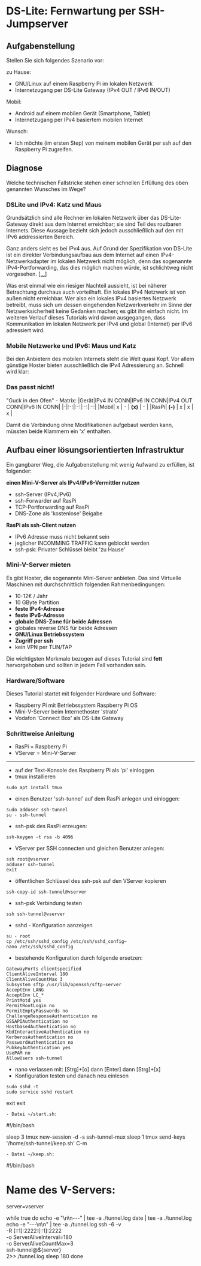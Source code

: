 # DS-Lite: Fernwartung per SSH-Jumpserver

## Aufgabenstellung

Stellen Sie sich folgendes Szenario vor:

zu Hause:
- GNU/Linux auf einem Raspberry Pi im lokalen Netzwerk
- Internetzugang per DS-Lite Gateway (IPv4 OUT / IPv6 IN/OUT)

Mobil:
- Android auf einem mobilen Gerät (Smartphone, Tablet)
- Internetzugang per IPv4 basiertem mobilen Internet

Wunsch:
- Ich möchte (im ersten Step) von meinem mobilen Gerät per ssh auf den Raspberry Pi zugreifen.

## Diagnose

Welche technischen Fallstricke stehen einer schnellen Erfüllung des oben genannten Wunsches im Wege?

### DSLite und IPv4: Katz und Maus

Grundsätzlich sind alle Rechner im lokalen Netzwerk
über das DS-Lite-Gateway
direkt aus dem Internet erreichbar;
sie sind Teil des routbaren Internets.
Diese Aussage bezieht sich jedoch ausschließlich
auf den mit IPv6 addressierten Bereich.

Ganz anders sieht es bei IPv4 aus.
Auf Grund der Spezifikation von DS-Lite
ist ein direkter Verbindungsaufbau
aus dem Internet
auf einen IPv4-Netzwerkadapter
im lokalen Netzwerk nicht möglich,
denn das sogenannte IPv4-Portforwarding,
das dies möglich machen würde,
ist schlichtweg nicht vorgesehen. [[...]](https://de.wikipedia.org/wiki/IPv6#Dual-Stack_Lite_(DS-Lite))

Was erst einmal wie ein riesiger Nachteil aussieht,
ist bei näherer Betrachtung durchaus auch vorteilhaft.
Ein lokales IPv4 Netzwerk ist von außen nicht erreichbar.
Wer also ein lokales IPv4 basiertes Netzwerk betreibt,
muss sich um dessen eingehenden Netzwerkverkehr
im Sinne der Netzwerksicherheit keine Gedanken machen;
es gibt ihn einfach nicht.
Im weiteren Verlauf dieses Tutorials wird davon ausgegangen,
dass Kommunikation im lokalen Netzwerk per IPv4
und global (Internet) per IPv6 adressiert wird.

### Mobile Netzwerke und IPv6: Maus und Katz

Bei den Anbietern des mobilen Internets steht die Welt quasi Kopf.
Vor allem günstige Hoster bieten ausschließlich die IPv4 Adressierung an.
Schnell wird klar:

### Das passt nicht!

"Guck in den Ofen" - Matrix:
|Gerät|IPv4 IN CONN|IPv6 IN CONN|IPv4 OUT CONN|IPv6 IN CONN|
|-|:-:|:-:|:-:|:-:|
|Mobil| x | - | **(x)** | - |
|RasPi| **(-)** | x | x | x |

Damit die Verbindung ohne Modifikationen aufgebaut werden kann,
müssten beide Klammern ein 'x' enthalten.

## Aufbau einer lösungsorientierten Infrastruktur

Ein gangbarer Weg, die Aufgabenstellung mit wenig Aufwand zu erfüllen, ist folgender:

**einen Mini-V-Server als IPv4/IPv6-Vermittler nutzen**
- ssh-Server (IPv4,IPv6)
- ssh-Forwarder auf RasPi
- TCP-Portforwarding auf RasPi
- DNS-Zone als 'kostenlose' Beigabe

**RasPi als ssh-Client nutzen**
- IPv6 Adresse muss nicht bekannt sein
- jeglicher INCOMMING TRAFFIC kann geblockt werden
- ssh-psk: Privater Schlüssel bleibt 'zu Hause'

### Mini-V-Server mieten

Es gibt Hoster,
die sogenannte Mini-Server anbieten.
Das sind Virtuelle Maschinen mit durchschnittlich folgenden Rahmenbedingungen:

- 10-12€ / Jahr
- 10 GByte Partition
- **feste IPv4-Adresse**
- **feste IPv6-Adresse**
- **globale DNS-Zone für beide Adressen**
- globales reverse DNS für beide Adressen
- **GNU/Linux Betriebssystem**
- **Zugriff per ssh**
- kein VPN per TUN/TAP

Die wichtigsten Merkmale bezogen auf dieses Tutorial sind **fett** hervorgehoben und sollten in jedem Fall vorhanden sein.

### Hardware/Software

Dieses Tutorial startet mit folgender Hardware und Software:

- Raspberry Pi mit Betriebssystem Raspberry Pi OS
- Mini-V-Server beim Internethoster 'strato'
- Vodafon 'Connect Box' als DS-Lite Gateway

### Schrittweise Anleitung

- RasPi = Raspberry Pi
- VServer = Mini-V-Server

---

- auf der Text-Konsole des Raspberry Pi als 'pi' einloggen
- tmux installieren
```
sudo apt install tmux
```
- einen Benutzer 'ssh-tunnel' auf dem RasPi anlegen und einloggen:
```
sudo adduser ssh-tunnel
su - ssh-tunnel
```
- ssh-psk des RasPi erzeugen:
```
ssh-keygen -t rsa -b 4096
```
- VServer per SSH connecten und gleichen Benutzer anlegen:
```
ssh root@vserver
adduser ssh-tunnel
exit
```
- öffentlichen Schlüssel des ssh-psk auf den VServer kopieren
```
ssh-copy-id ssh-tunnel@vserver
```
- ssh-psk Verbindung testen
```
ssh ssh-tunnel@vserver
```
- sshd - Konfiguration aanzeigen
```
su - root
cp /etc/ssh/sshd_config /etc/ssh/sshd_config~
nano /etc/ssh/sshd_config
```
- bestehende Konfiguration durch folgende ersetzen:
```
GatewayPorts clientspecified
ClientAliveInterval 180
ClientAliveCountMax 3
Subsystem sftp /usr/lib/openssh/sftp-server
AcceptEnv LANG
AcceptEnv LC_*
PrintMotd yes
PermitRootLogin no
PermitEmptyPasswords no
ChallengeResponseAuthentication no
GSSAPIAuthentication no
HostbasedAuthentication no
KbdInteractiveAuthentication no
KerberosAuthentication no
PasswordAuthentication no
PubkeyAuthentication yes
UsePAM no
AllowUsers ssh-tunnel
```
- nano verlassen mit: [Strg]+[o] dann [Enter] dann [Strg]+[x]
- Konfiguration testen und danach neu einlesen
```
sudo sshd -t
sudo service sshd restart
```
exit
exit
```
- Datei ~/start.sh:
```
#!/bin/bash

sleep 3
tmux new-session -d -s ssh-tunnel-mux
sleep 1
tmux send-keys '/home/ssh-tunnel/keep.sh' C-m
```
- Datei ~/keep.sh:
```
#!/bin/bash

# Name des V-Servers:
server=vserver

while true
do
    echo -e "\n\n---" | tee -a ./tunnel.log
    date | tee -a ./tunnel.log
    echo -e "---\n\n" | tee -a ./tunnel.log
    ssh -6 -v \
        -R [::1]:2222:[::1]:2222 \
        -o ServerAliveInterval=180 \
        -o ServerAliveCountMax=3 \
        ssh-tunnel@${server} \
        2>>./tunnel.log
	sleep  180
done
```
